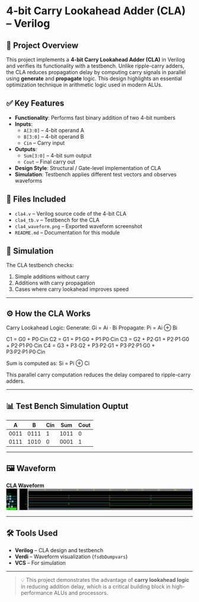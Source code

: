 # 4-bit Carry Lookahead Adder (CLA) – Verilog

## 🧠 Project Overview

This project implements a **4-bit Carry Lookahead Adder (CLA)** in Verilog and verifies its functionality with a testbench. Unlike ripple-carry adders, the CLA reduces propagation delay by computing carry signals in parallel using **generate** and **propagate** logic. This design highlights an essential optimization technique in arithmetic logic used in modern ALUs.

## ✅ Key Features

- **Functionality**: Performs fast binary addition of two 4-bit numbers
- **Inputs**:
  - `A[3:0]` – 4-bit operand A
  - `B[3:0]` – 4-bit operand B
  - `Cin` – Carry input
- **Outputs**:
  - `Sum[3:0]` – 4-bit sum output
  - `Cout` – Final carry out
- **Design Style**: Structural / Gate-level implementation of CLA
- **Simulation**: Testbench applies different test vectors and observes waveforms

## 📂 Files Included

- `cla4.v` – Verilog source code of the 4-bit CLA
- `cla4_tb.v` – Testbench for the CLA
- `cla4_waveform.png` – Exported waveform screenshot
- `README.md` – Documentation for this module

## 🔗 Simulation

The CLA testbench checks:

1. Simple additions without carry
2. Additions with carry propagation
3. Cases where carry lookahead improves speed

---

## ⚙️ How the CLA Works

Carry Lookahead Logic:
Generate: Gi = Ai · Bi
Propagate: Pi = Ai ⊕ Bi

C1 = G0 + P0·Cin
C2 = G1 + P1·G0 + P1·P0·Cin
C3 = G2 + P2·G1 + P2·P1·G0 + P2·P1·P0·Cin
C4 = G3 + P3·G2 + P3·P2·G1 + P3·P2·P1·G0 + P3·P2·P1·P0·Cin

Sum is computed as:
Si = Pi ⊕ Ci

This parallel carry computation reduces the delay compared to ripple-carry adders.

---

## 📊 Test Bench Simulation Ouptut

| A    | B    | Cin | Sum   | Cout |
|------|------|-----|-------|------|
| 0011 | 0111 | 1   | 1011  | 0    |
| 0111 | 1010 | 0   | 0001  | 1    |

---

## 🖼 Waveform

**CLA Waveform**
![CLA Waveform](cla4_waveform_gatelevel.png)

---

## 🛠 Tools Used

- **Verilog** – CLA design and testbench
- **Verdi** – Waveform visualization (`fsdbDumpvars`)
- **VCS** – For simulation

---

> 💡 This project demonstrates the advantage of **carry lookahead logic** in reducing addition delay, which is a critical building block in high-performance ALUs and processors.
